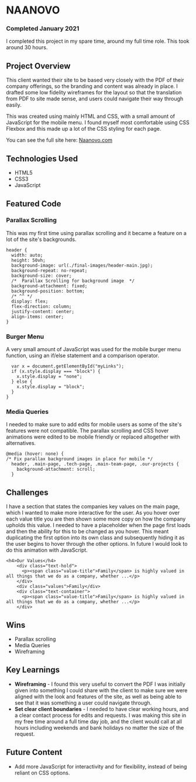 # NAANOVO
### Completed January 2021

I completed this project in my spare time, around my full time role. This took around 30 hours.

## Project Overview
This client wanted their site to be based very closely with the PDF of their company offerings, so the branding and content was already in place. I drafted some low fidelity wireframes for the layout so that the translation from PDF to site made sense, and users could navigate their way through easily.

This was created using mainly HTML and CSS, with a small amount of JavaScript for the mobile menu. I found myself most comfortable using CSS Flexbox and this made up a lot of the CSS styling for each page. 

You can see the full site here: [Naanovo.com](http://www.naanovo.com/)

## Technologies Used

- HTML5
- CSS3
- JavaScript

## Featured Code

### Parallax Scrolling

This was my first time using parallax scrolling and it became a feature on a lot of the site's backgrounds. 

```
header {
  width: auto;
  height: 50vh;
  background-image: url(./final-images/header-main.jpg);
  background-repeat: no-repeat;
  background-size: cover;
  /*  Parallax Scrolling for background image  */
  background-attachment: fixed;
  background-position: bottom;
  /* ^^ */
  display: flex;
  flex-direction: column;
  justify-content: center;
  align-items: center;
}
```

### Burger Menu

A very small amount of JavaScript was used for the mobile burger menu function, using an if/else statement and a comparison operator. 

```function myFunction() {
  var x = document.getElementById("myLinks");
  if (x.style.display === "block") {
    x.style.display = "none";
  } else {
    x.style.display = "block";
  }
}
```

### Media Queries

I needed to make sure to add edits for mobile users as some of the site's features were not compatible. The parallax scrolling and CSS hover animations were edited to be mobile friendly or replaced altogether with alternatives.

```
@media (hover: none) {
/* Fix parallax background images in place for mobile */
  header, .main-page, .tech-page, .main-team-page, .our-projects {
    background-attachment: scroll;
  }
```

## Challenges

I have a section that states the companies key values on the main page, which I wanted to make more interactive for the user. As you hover over each value title you are then shown some more copy on how the company upholds this value. I needed to have a placeholder when the page first loads and then the ability for this to be changed as you hover. This meant duplicating the first option into its own class and subsequently hiding it as the user begins to hover through the other options. In future I would look to do this animation with JavaScript.

```
<h4>Our Values</h4>
    <div class="text-hold">
      <p><span class="value-title">Family</span> is highly valued in all things that we do as a company, whether ...</p>
    </div>
    <div class="values">Family</div>
    <div class="text-container">
      <p><span class="value-title">Family</span> is highly valued in all things that we do as a company, whether ...</p>
    </div>
```

## Wins

- Parallax scrolling
- Media Queries
- Wireframing

## Key Learnings

- **Wireframing** - I found this very useful to convert the PDF I was initially given into something I could share with the client to make sure we were aligned with the look and features of the site, as well as being able to see that it was something a user could navigate through.
- **Set clear client boundaries** - I needed to have clear working hours, and a clear contact process for edits and requests. I was making this site in my free time around a full time day job, and the client would call at all hours including weekends and bank holidays no matter the size of the request.

## Future Content

- Add more JavaScript for interactivity and for flexibility, instead of being reliant on CSS options.
